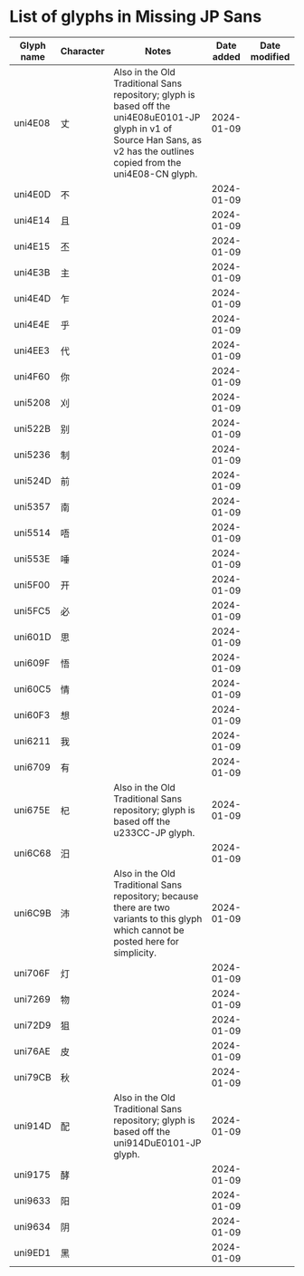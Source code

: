 # List of glyphs in Missing JP Sans

| Glyph name | Character | Notes                                                                                                                                                                         | Date added | Date modified |
| ---------- | --------- | ----------------------------------------------------------------------------------------------------------------------------------------------------------------------------- | ---------- | ------------- |
| uni4E08    | 丈         | Also in the Old Traditional Sans repository; glyph is based off the uni4E08uE0101-JP glyph in v1 of Source Han Sans, as v2 has the outlines copied from the uni4E08-CN glyph. | 2024-01-09 |               |
| uni4E0D    | 不         |                                                                                                                                                                               | 2024-01-09 |               |
| uni4E14    | 且         |                                                                                                                                                                               | 2024-01-09 |               |
| uni4E15    | 丕         |                                                                                                                                                                               | 2024-01-09 |               |
| uni4E3B    | 主         |                                                                                                                                                                               | 2024-01-09 |               |
| uni4E4D    | 乍         |                                                                                                                                                                               | 2024-01-09 |               |
| uni4E4E    | 乎         |                                                                                                                                                                               | 2024-01-09 |               |
| uni4EE3    | 代         |                                                                                                                                                                               | 2024-01-09 |               |
| uni4F60    | 你         |                                                                                                                                                                               | 2024-01-09 |               |
| uni5208    | 刈         |                                                                                                                                                                               | 2024-01-09 |               |
| uni522B    | 别         |                                                                                                                                                                               | 2024-01-09 |               |
| uni5236    | 制         |                                                                                                                                                                               | 2024-01-09 |               |
| uni524D    | 前         |                                                                                                                                                                               | 2024-01-09 |               |
| uni5357    | 南         |                                                                                                                                                                               | 2024-01-09 |               |
| uni5514    | 唔         |                                                                                                                                                                               | 2024-01-09 |               |
| uni553E    | 唾         |                                                                                                                                                                               | 2024-01-09 |               |
| uni5F00    | 开         |                                                                                                                                                                               | 2024-01-09 |               |
| uni5FC5    | 必         |                                                                                                                                                                               | 2024-01-09 |               |
| uni601D    | 思         |                                                                                                                                                                               | 2024-01-09 |               |
| uni609F    | 悟         |                                                                                                                                                                               | 2024-01-09 |               |
| uni60C5    | 情         |                                                                                                                                                                               | 2024-01-09 |               |
| uni60F3    | 想         |                                                                                                                                                                               | 2024-01-09 |               |
| uni6211    | 我         |                                                                                                                                                                               | 2024-01-09 |               |
| uni6709    | 有         |                                                                                                                                                                               | 2024-01-09 |               |
| uni675E    | 杞         | Also in the Old Traditional Sans repository; glyph is based off the u233CC-JP glyph.                                                                                          | 2024-01-09 |               |
| uni6C68    | 汨         |                                                                                                                                                                               | 2024-01-09 |               |
| uni6C9B    | 沛         | Also in the Old Traditional Sans repository; because there are two variants to this glyph which cannot be posted here for simplicity.                                         | 2024-01-09 |               |
| uni706F    | 灯         |                                                                                                                                                                               | 2024-01-09 |               |
| uni7269    | 物         |                                                                                                                                                                               | 2024-01-09 |               |
| uni72D9    | 狙         |                                                                                                                                                                               | 2024-01-09 |               |
| uni76AE    | 皮         |                                                                                                                                                                               | 2024-01-09 |               |
| uni79CB    | 秋         |                                                                                                                                                                               | 2024-01-09 |               |
| uni914D    | 配         | Also in the Old Traditional Sans repository; glyph is based off the uni914DuE0101-JP glyph.                                                                                   | 2024-01-09 |               |
| uni9175    | 酵         |                                                                                                                                                                               | 2024-01-09 |               |
| uni9633    | 阳         |                                                                                                                                                                               | 2024-01-09 |               |
| uni9634    | 阴         |                                                                                                                                                                               | 2024-01-09 |               |
| uni9ED1    | 黑         |                                                                                                                                                                               | 2024-01-09 |               |